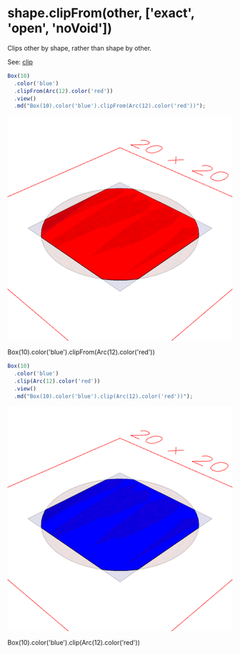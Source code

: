 # shape.clipFrom(other, ['exact', 'open', 'noVoid'])

Clips other by shape, rather than shape by other.

See: [clip](#https://raw.githubusercontent.com/jsxcad/JSxCAD/master/nb/api/clip.nb)

```JavaScript
Box(10)
  .color('blue')
  .clipFrom(Arc(12).color('red'))
  .view()
  .md("Box(10).color('blue').clipFrom(Arc(12).color('red'))");
```

![Image](clipFrom.md.0.png)

Box(10).color('blue').clipFrom(Arc(12).color('red'))

```JavaScript
Box(10)
  .color('blue')
  .clip(Arc(12).color('red'))
  .view()
  .md("Box(10).color('blue').clip(Arc(12).color('red'))");
```

![Image](clipFrom.md.1.png)

Box(10).color('blue').clip(Arc(12).color('red'))
